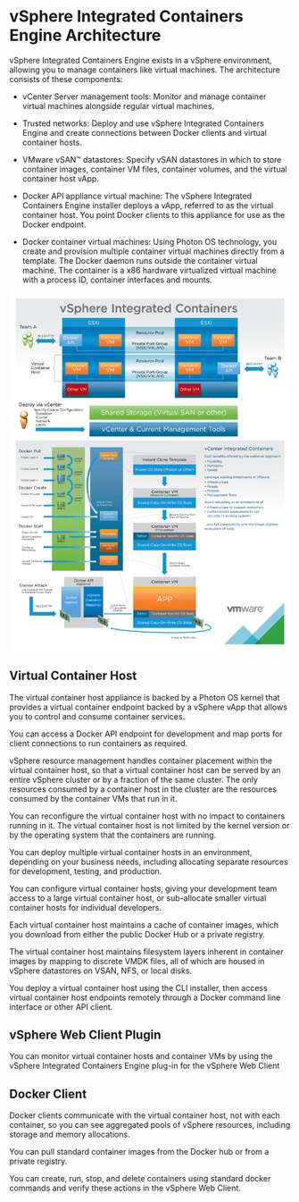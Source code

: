 # vSphere Integrated Containers Engine Architecture

vSphere Integrated Containers Engine exists in a vSphere environment, allowing you to manage containers like virtual machines. The architecture consists of these components:

- vCenter Server management tools: Monitor and manage container virtual machines alongside regular virtual machines.

- Trusted networks: Deploy and use vSphere Integrated Containers Engine and create connections between Docker clients and virtual container hosts.

- VMware vSAN&trade; datastores: Specify vSAN datastores in which to store container images, container VM files, container volumes, and the virtual container host vApp.

- Docker API appliance virtual machine: The vSphere Integrated Containers Engine installer deploys a vApp, referred to as the virtual container host. You point Docker clients to this appliance for use as the Docker endpoint.

- Docker container virtual machines: Using Photon OS technology, you create and provision multiple container virtual machines directly from a template. The Docker daemon runs outside the container virtual machine. The container is a x86 hardware virtualized virtual machine with a process ID, container interfaces and mounts.
 
![vSphere Integrated Containers Engine Architecture](vSphereContainerArch.png)

## Virtual Container Host 

The virtual container host appliance is backed by a Photon OS kernel that provides a virtual container endpoint backed by a vSphere vApp that allows you to control and consume container services.

You can access a Docker API endpoint for development and map ports for client connections to run containers as required.

vSphere resource management handles container placement within the virtual container host, so that a virtual container host can be served by an entire vSphere cluster or by a fraction of the same cluster. The only resources consumed by a container host in the cluster are the resources consumed by the container VMs that run in it.

You can reconfigure the virtual container host with no impact to containers running in it. The virtual container host is not limited by the kernel version or by the operating system that the containers are running.

You can deploy multiple virtual container hosts in an environment, depending on your business needs, including allocating separate resources for development, testing, and production.

You can configure virtual container hosts, giving your development team access to a large virtual container host, or sub-allocate smaller virtual container hosts for individual developers.

Each virtual container host maintains a cache of container images, which you download from either the public Docker Hub or a private registry.

The virtual container host maintains filesystem layers inherent in container images by mapping to discrete VMDK files, all of which are housed in vSphere datastores on VSAN, NFS, or local disks.

You deploy a virtual container host using the CLI installer, then access virtual container host endpoints remotely through a Docker command line interface or other API client.

## vSphere Web Client Plugin

You can monitor virtual container hosts and container VMs by using the vSphere Integrated Containers Engine plug-in for the vSphere Web Client

## Docker Client

Docker clients communicate with the virtual container host, not with each container, so you can see aggregated pools of vSphere resources, including storage and memory allocations.

You can pull standard container images from the Docker hub or from a private registry.

You can create, run, stop, and delete containers using standard docker commands and verify these actions in the vSphere Web Client.